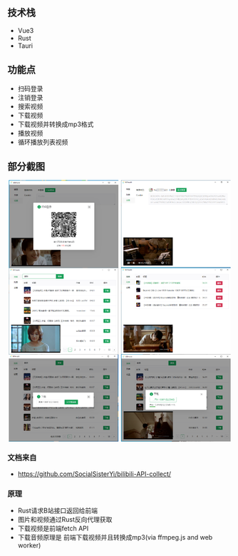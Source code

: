 ## 技术栈

- Vue3
- Rust
- Tauri

## 功能点
- 扫码登录
- 注销登录
- 搜索视频
- 下载视频
- 下载视频并转换成mp3格式
- 播放视频
- 循环播放列表视频


## 部分截图
<div style="display: flex; justify-content: space-around;">
    <img src="https://github.com/huxiaofan1223/bilimusic/raw/master/screenshorts/not_login.jpg" alt="Not Login" style="width: 49%;">
    <img src="https://github.com/huxiaofan1223/bilimusic/raw/master/screenshorts/login.jpg" alt="Login" style="width: 49%;">
</div>
<div style="display: flex; justify-content: space-around;">
 <img src="https://github.com/huxiaofan1223/bilimusic/raw/master/screenshorts/search.jpg" alt="Search" style="width: 49%;">
  <img src="https://github.com/huxiaofan1223/bilimusic/raw/master/screenshorts/playlist.jpg" alt="Playlist" style="width: 49%;">
</div>
<div style="display: flex; justify-content: space-around;">
    <img src="https://github.com/huxiaofan1223/bilimusic/raw/master/screenshorts/pre_load.jpg" alt="Pre Load" style="width: 49%;">
    <img src="https://github.com/huxiaofan1223/bilimusic/raw/master/screenshorts/loading.jpg" alt="Loading" style="width: 49%;">
</div>

### 文档来自
- https://github.com/SocialSisterYi/bilibili-API-collect/
### 原理
- Rust请求B站接口返回给前端
- 图片和视频通过Rust反向代理获取
- 下载视频是前端fetch API
- 下载音频原理是 前端下载视频并且转换成mp3(via ffmpeg.js and web worker)